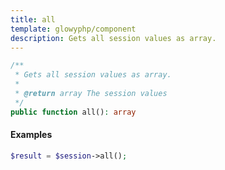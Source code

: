 ```yaml
---
title: all
template: glowyphp/component
description: Gets all session values as array.
---
```


```php
/**
 * Gets all session values as array.
 *
 * @return array The session values
 */
public function all(): array
```

#### Examples

```php
$result = $session->all();
```
